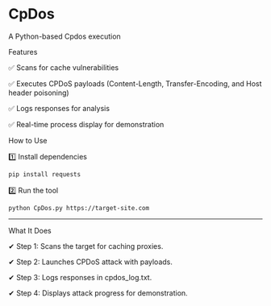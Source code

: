 # CpDos
A Python-based Cpdos execution 

Features

✅ Scans for cache vulnerabilities

✅ Executes CPDoS payloads (Content-Length, Transfer-Encoding, and Host header poisoning)

✅ Logs responses for analysis

✅ Real-time process display for demonstration


How to Use

1️⃣ Install dependencies
 ```bash
pip install requests

```

2️⃣ Run the tool
```
python CpDos.py https://target-site.com

```
---

What It Does

✔ Step 1: Scans the target for caching proxies.

✔ Step 2: Launches CPDoS attack with payloads.

✔ Step 3: Logs responses in cpdos_log.txt.

✔ Step 4: Displays attack progress for demonstration.

